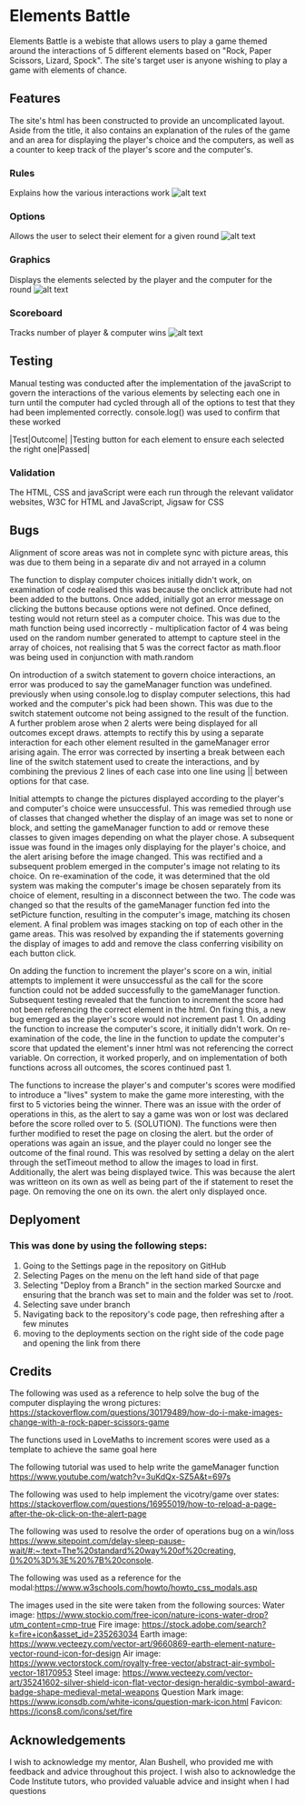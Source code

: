 # Elements Battle
Elements Battle is a webiste that allows users to play a game themed around the interactions of 5 different elements based on  "Rock, Paper Scissors, Lizard, Spock". The site's target user is anyone wishing to play a game with elements of chance.

## Features
The site's html has been constructed to provide an uncomplicated layout. Aside from the title, it also contains an explanation of the rules of the game and an area for displaying the player's choice and the computers, as well as a counter to keep track of the player's score and the computer's.

### Rules
Explains how the various interactions work
![alt text](image.png)

### Options
Allows the user to select their element for a given round
![alt text](image-1.png)

### Graphics
Displays the elements selected by the player and the computer for the round
![alt text](image-2.png)

### Scoreboard
Tracks number of player & computer wins
![alt text](image-3.png)

## Testing
Manual testing was conducted after the implementation of the javaScript to govern the interactions of the various elements by selecting each one in turn until the computer had cycled through all of the options to test that they had been implemented correctly. console.log() was used to confirm that these worked

|Test|Outcome|
|Testing button for each element to ensure each selected the right one|Passed|

### Validation
The HTML, CSS and javaScript were each run through the relevant validator websites, W3C for HTML and JavaScript, Jigsaw for CSS 

## Bugs
Alignment of score areas was not in complete sync with picture areas, this was due to  them being in a separate div and not arrayed in a column

The function to display computer choices initially didn't work, on examination of code realised this was because the onclick attribute had not been added to the buttons. Once added, initially got an error message on clicking the buttons because options were not defined. Once defined, testing would not return steel as a computer choice. This was due to the math function being used incorrectly - multiplication factor of 4 was being used on the random number generated to attempt to capture steel in the array of choices, not realising that 5 was the correct factor as math.floor was being used in conjunction with math.random

On introduction of a switch statement to govern choice interactions, an error was produced to say the gameManager function was undefined. previously when using console.log to display computer selections, this had worked and the computer's pick had been shown. This was due to the switch statement outcome not being assigned to the result of the function. A further problem arose when 2 alerts were being displayed for all outcomes except draws. attempts to rectify this by using a separate interaction for each other element resulted in the gameManager error arising again. The error was corrected by inserting a break between each line of the switch statement used to create the interactions, and by combining the previous 2 lines of each case into one line using || between options for that case. 

Initial attempts to change the pictures displayed according to the player's and computer's choice were unsuccessful. This was remedied through use of classes that changed whether the display of an image was set to none or block, and setting the gameManager function to add or remove these classes to given images depending on what the player chose. A subsequent issue was found in the images only displaying for the player's choice, and the alert arising before the image changed. This was rectified and a subsequent problem emerged in the computer's image not relating to its choice. On re-examination of the code, it was determined that the old system was making the computer's image be chosen separately from its choice of element, resulting in a disconnect between the two. The code was changed so that the results of the gameManager function fed into the setPicture function, resulting in the computer's image, matching its chosen element. A final problem was images stacking on top of each other in the game areas. This was resolved by expanding the if statements governing the display of images to add and remove the class conferring visibility on each button click.

On adding the function to increment the player's score on a win, initial attempts to implement it were unsuccessful as the call for the score function could not be added successfully to the gameManager function. Subsequent testing revealed that the function to increment the score had not been referencing the correct element in the html. On fixing this, a new bug emerged as the player's score would not increment past 1. On adding the function to increase the computer's score, it initially didn't work. On re-examination of the code, the line in the function to update the computer's score that updated the element's inner html was not referencing the correct variable. On correction, it worked properly, and on implementation of both functions across all outcomes, the scores continued past 1. 

The functions to increase the player's and computer's scores were modified to introduce a "lives" system to make the game more interesting, with the first to 5 victories being the winner. There was an issue with the order of operations in this, as the alert to say a game was won or lost was declared before the score rolled over to 5. (SOLUTION). The functions were then further modified to reset the page on closing the alert. but the order of operations was again an issue, and the player could no longer see the outcome of the final round. This was resolved by setting a delay on the alert through the setTimeout method to allow the images to load in first. Additionally, the alert was being displayed twice. This was because the alert was writteon on its own as well as being part of the if statement to reset the page. On removing the one on its own. the alert only displayed once.


## Deplyoment
### This was done by using the following steps:
1. Going to the Settings page in the repository on GitHub
2. Selecting Pages on the menu on the left hand side of that page
3. Selecting "Deploy from a Branch" in the section marked Sourcxe and ensuring that the branch was set to main and the folder was set to /root.
4. Selecting save under branch
5. Navigating back to the repository's code page, then refreshing after a few minutes
6. moving to the deployments section on the right side of the code page and opening the link from there

## Credits
The following was used as a reference to help solve the bug of the computer displaying the wrong pictures: https://stackoverflow.com/questions/30179489/how-do-i-make-images-change-with-a-rock-paper-scissors-game

The functions used in LoveMaths to increment scores were used as a template to achieve the same goal here

The following tutorial was used to help write the gameManager function https://www.youtube.com/watch?v=3uKdQx-SZ5A&t=697s 

The following was used to help implement the vicotry/game over states: https://stackoverflow.com/questions/16955019/how-to-reload-a-page-after-the-ok-click-on-the-alert-page

The following was used to resolve the order of operations bug on a win/loss https://www.sitepoint.com/delay-sleep-pause-wait/#:~:text=The%20standard%20way%20of%20creating,()%20%3D%3E%20%7B%20console.

The following was used as a reference for the modal:https://www.w3schools.com/howto/howto_css_modals.asp

The images used in the site were taken from the following sources:
Water image: https://www.stockio.com/free-icon/nature-icons-water-drop?utm_content=cmp-true
Fire image: https://stock.adobe.com/search?k=fire+icon&asset_id=235263034
Earth image: https://www.vecteezy.com/vector-art/9660869-earth-element-nature-vector-round-icon-for-design
Air image: https://www.vectorstock.com/royalty-free-vector/abstract-air-symbol-vector-18170953
Steel image: https://www.vecteezy.com/vector-art/35241602-silver-shield-icon-flat-vector-design-heraldic-symbol-award-badge-shape-medieval-metal-weapons
Question Mark image: https://www.iconsdb.com/white-icons/question-mark-icon.html
Favicon: https://icons8.com/icons/set/fire

## Acknowledgements
I wish to acknowledge my mentor, Alan Bushell, who provided me with feedback and advice throughout this project. I wish also to acknowledge the Code Institute tutors, who provided valuable advice and insight when I had questions